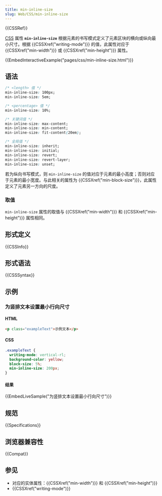 ```yaml
---
title: min-inline-size
slug: Web/CSS/min-inline-size
---
```


{{CSSRef}}

[CSS](/zh-CN/docs/Web/CSS) 属性 **`min-inline-size`** 根据元素的书写模式定义了元素区块的横向或纵向最小尺寸。根据 {{CSSXref("writing-mode")}} 的值，此属性对应于 {{CSSXref("min-width")}} 或 {{CSSXref("min-height")}} 属性。

{{EmbedInteractiveExample("pages/css/min-inline-size.html")}}

## 语法

```css
/* <length> 值 */
min-inline-size: 100px;
min-inline-size: 5em;

/* <percentage> 值 */
min-inline-size: 10%;

/* 关键词值 */
min-inline-size: max-content;
min-inline-size: min-content;
min-inline-size: fit-content(20em);

/* 全局值 */
min-inline-size: inherit;
min-inline-size: initial;
min-inline-size: revert;
min-inline-size: revert-layer;
min-inline-size: unset;
```

若为纵向书写模式，则 `min-inline-size` 的值对应于元素的最小高度；否则对应于元素的最小宽度。与此相关的属性为 {{CSSXref("min-block-size")}}，此属性定义了元素另一方向的尺度。

### 取值

`min-inline-size` 属性的取值与 {{CSSXref("min-width")}} 和 {{CSSXref("min-height")}} 属性相同。

## 形式定义

{{CSSInfo}}

## 形式语法

{{CSSSyntax}}

## 示例

### 为竖排文本设置最小行向尺寸

#### HTML

```html
<p class="exampleText">示例文本</p>
```

#### CSS

```css
.exampleText {
  writing-mode: vertical-rl;
  background-color: yellow;
  block-size: 5%;
  min-inline-size: 200px;
}
```

#### 结果

{{EmbedLiveSample("为竖排文本设置最小行向尺寸")}}

## 规范

{{Specifications}}

## 浏览器兼容性

{{Compat}}

## 参见

- 对应的实体属性：{{CSSXref("min-width")}} 和 {{CSSXref("min-height")}}
- {{CSSXref("writing-mode")}}
